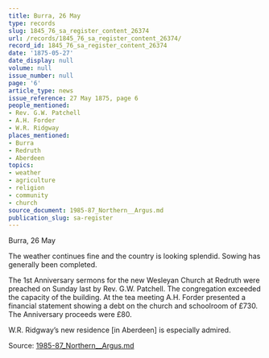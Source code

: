 ```yaml
---
title: Burra, 26 May
type: records
slug: 1845_76_sa_register_content_26374
url: /records/1845_76_sa_register_content_26374/
record_id: 1845_76_sa_register_content_26374
date: '1875-05-27'
date_display: null
volume: null
issue_number: null
page: '6'
article_type: news
issue_reference: 27 May 1875, page 6
people_mentioned:
- Rev. G.W. Patchell
- A.H. Forder
- W.R. Ridgway
places_mentioned:
- Burra
- Redruth
- Aberdeen
topics:
- weather
- agriculture
- religion
- community
- church
source_document: 1985-87_Northern__Argus.md
publication_slug: sa-register
---
```


Burra, 26 May

The weather continues fine and the country is looking splendid.  Sowing has generally been completed.

The 1st Anniversary sermons for the new Wesleyan Church at Redruth were preached on Sunday last by Rev. G.W. Patchell.  The congregation exceeded the capacity of the building.  At the tea meeting A.H. Forder presented a financial statement showing a debt on the church and schoolroom of £730.  The Anniversary proceeds were £80.

W.R. Ridgway’s new residence [in Aberdeen] is especially admired.

Source: [1985-87_Northern__Argus.md](/downloads/markdown/1985-87_Northern__Argus.md)
